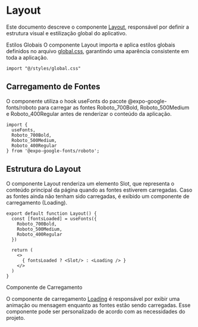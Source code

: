 # Layout

Este documento descreve o componente [Layout](https://github.com/JhonataAugust0/passin-mobile/blob/master/src/app/_layout.tsx), responsável por definir a estrutura visual e estilização global do aplicativo.

Estilos Globais
O componente Layout importa e aplica estilos globais definidos no arquivo [global.css](https://github.com/JhonataAugust0/passin-mobile/blob/master/src/styles/global.css), garantindo uma aparência consistente em toda a aplicação.

```
import "@/styles/global.css"
```

## Carregamento de Fontes
O componente utiliza o hook useFonts do pacote @expo-google-fonts/roboto para carregar as fontes Roboto_700Bold, Roboto_500Medium e Roboto_400Regular antes de renderizar o conteúdo da aplicação.

```
import {
  useFonts,
  Roboto_700Bold,
  Roboto_500Medium,
  Roboto_400Regular
} from '@expo-google-fonts/roboto';
```

## Estrutura do Layout

O componente Layout renderiza um elemento Slot, que representa o conteúdo principal da página quando as fontes estiverem carregadas. Caso as fontes ainda não tenham sido carregadas, é exibido um componente de carregamento (Loading).

```
export default function Layout() {
  const [fontsLoaded] = useFonts({
    Roboto_700Bold,
    Roboto_500Medium,
    Roboto_400Regular
  })

  return (
    <>
      { fontsLoaded ? <Slot/> : <Loading /> }
    </>
  )
}
```

Componente de Carregamento

O componente de carregamento [Loading](https://github.com/JhonataAugust0/passin-mobile/blob/master/src/components/loading.tsx) é responsável por exibir uma animação ou mensagem enquanto as fontes estão sendo carregadas. Esse componente pode ser personalizado de acordo com as necessidades do projeto.
